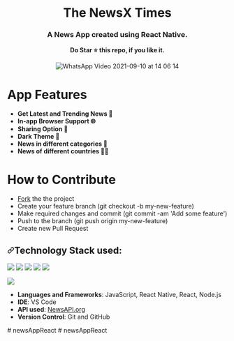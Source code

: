 <div align="center">
  
# The NewsX Times
</div>

<h3 align="center"><b>A News App created using React Native.</b></h3>
<p align="center"><b>Do Star ⭐ this repo, if you like it.</b></p>
<div align="center">
  
![WhatsApp Video 2021-09-10 at 14 06 14](https://user-images.githubusercontent.com/62840625/132826050-3510b704-d1f1-4e2a-af68-1cd53bac4416.gif)

</div>

# App Features
<ul>
<li><strong>Get Latest and Trending News 📰</strong></li>
<li><strong>In-app Browser Support 🌐</strong></li>
<li><strong>Sharing Option 🔗</strong></li>
<li><strong>Dark Theme 🌙</strong></li>
<li><strong>News in different categories 📜</strong></li>
<li><strong>News of different countries 🏳️‍🌈</strong></li>
</ul>

# How to Contribute
<ul>
<li><a href="https://github.com/login?return_to=%2Ftarunsinghofficial%2FNewsXTimes-App">Fork</a> the the project</li>
<li>Create your feature branch (git checkout -b my-new-feature)</li>
<li>Make required changes and commit (git commit -am 'Add some feature')</li>
<li>Push to the branch (git push origin my-new-feature)</li>
<li>Create new Pull Request</li>
</ul>

<h2><a id="user-content-technology-stack-used" class="anchor" aria-hidden="true" href="#technology-stack-used"><svg class="octicon octicon-link" viewBox="0 0 16 16" version="1.1" width="16" height="16" aria-hidden="true"><path fill-rule="evenodd" d="M7.775 3.275a.75.75 0 001.06 1.06l1.25-1.25a2 2 0 112.83 2.83l-2.5 2.5a2 2 0 01-2.83 0 .75.75 0 00-1.06 1.06 3.5 3.5 0 004.95 0l2.5-2.5a3.5 3.5 0 00-4.95-4.95l-1.25 1.25zm-4.69 9.64a2 2 0 010-2.83l2.5-2.5a2 2 0 012.83 0 .75.75 0 001.06-1.06 3.5 3.5 0 00-4.95 0l-2.5 2.5a3.5 3.5 0 004.95 4.95l1.25-1.25a.75.75 0 00-1.06-1.06l-1.25 1.25a2 2 0 01-2.83 0z"></path></svg></a>Technology Stack used:</h2>

<p><img src="https://img.shields.io/badge/React_Native-20232A?style=for-the-badge&logo=react&logoColor=61DAFB" />
<img src="https://img.shields.io/badge/JavaScript-F7DF1E?style=for-the-badge&logo=javascript&logoColor=black" />
<img src="https://img.shields.io/badge/Node.js-43853D?style=for-the-badge&logo=node-dot-js&logoColor=white" />
<img src="https://img.shields.io/badge/React-20232A?style=for-the-badge&logo=react&logoColor=61DAFB" />
<img src="https://img.shields.io/badge/Visual_Studio_Code-0078D4?style=for-the-badge&logo=visual%20studio%20code&logoColor=white" /></p>
<img src="https://img.shields.io/badge/GitHub-100000?style=for-the-badge&logo=github&logoColor=white" />
<ul>
<li><strong>Languages and Frameworks</strong>: JavaScript, React Native, React, Node.js</li>
<li><strong>IDE</strong>: VS Code</li>
  <li><strong>API used</strong>: <a href="https://newsapi.org/">NewsAPI.org</a></li>
<li><strong>Version Control</strong>: Git and GitHub</li>
</ul>
#   n e w s A p p R e a c t  
 #   n e w s A p p R e a c t  
 
